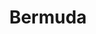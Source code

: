 ---
title:			"Bermuda"
post_path:	2016-09-17-bermuda
lon:				-64.8364401
lat:				32.3192794
date_start:	2016_09_17
date_end:		2016_09_20
photos:
  - ext:		01.jpg
    class:	vertical left
  - ext:		02.jpg
    class:	vertical right
---